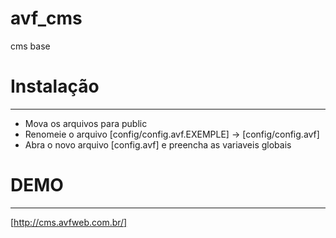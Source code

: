 # avf_cms 
cms base

# Instalação
------------
- Mova os arquivos para public
- Renomeie o arquivo [config/config.avf.EXEMPLE] -> [config/config.avf]
- Abra o novo arquivo [config.avf] e preencha as variaveis globais

# DEMO
------------
[http://cms.avfweb.com.br/] 